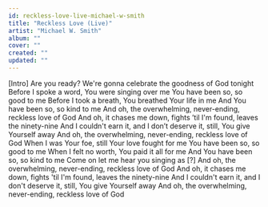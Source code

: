 ```yaml
---
id: reckless-love-live-michael-w-smith
title: "Reckless Love (Live)"
artist: "Michael W. Smith"
album: ""
cover: ""
created: ""
updated: ""
---
```


[Intro]
Are you ready?
We're gonna celebrate the goodness of God tonight
Before I spoke a word, You were singing over me
You have been so, so good to me
Before I took a breath, You breathed Your life in me
And You have been so, so kind to me
And oh, the overwhelming, never-ending, reckless love of God
And oh, it chases me down, fights ’til I'm found, leaves the ninety-nine
And I couldn't earn it, and I don’t deserve it, still, You give Yourself away
And oh, the overwhelming, never-ending, reckless love of God
When I was Your foe, still Your love fought for me
You have been so, so good to me
When I felt no worth, You paid it all for me
And You have been so, so kind to me
Come on let me hear you singing as [?]
And oh, the overwhelming, never-ending, reckless love of God
And oh, it chases me down, fights 'til I'm found, leaves the ninety-nine
And I couldn't earn it, and I don't deserve it, still, You give Yourself away
And oh, the overwhelming, never-ending, reckless love of God